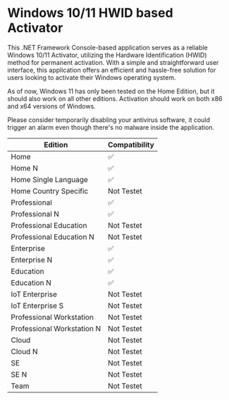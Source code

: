 # Windows 10/11 HWID based Activator

This .NET Framework Console-based application serves as a reliable Windows 10/11 Activator, utilizing the Hardware Identification (HWID) method for permanent activation. With a simple and straightforward user interface, this application offers an efficient and hassle-free solution for users looking to activate their Windows operating system.

As of now, Windows 11 has only been tested on the Home Edition, but it should also work on all other editions. Activation should work on both x86 and x64 versions of Windows.

Please consider temporarily disabling your antivirus software, it could trigger an alarm even though there's no malware inside the application.

| Edition  | Compatibility
| ------------- | -------------
| Home  | :white_check_mark:
| Home N  | :white_check_mark:
| Home Single Language  | :white_check_mark:
| Home Country Specific  | Not Testet
| Professional  | :white_check_mark:
| Professional N  | :white_check_mark:
| Professional Education | Not Testet
| Professional Education N  | Not Testet
| Enterprise  | :white_check_mark:
| Enterprise N  | :white_check_mark:
| Education  | :white_check_mark:
| Education N  | :white_check_mark:
| IoT Enterprise  | Not  Testet
| IoT Enterprise S  | Not  Testet
| Professional Workstation | Not Testet
| Professional Workstation N | Not Testet
| Cloud | Not Testet
| Cloud N | Not Testet
| SE | Not Testet
| SE N | Not Testet
| Team | Not Testet

